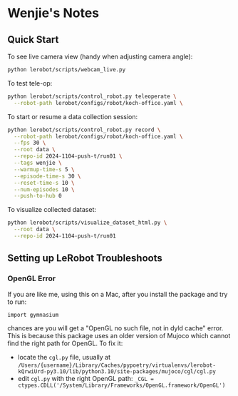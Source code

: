 # Wenjie's Notes

## Quick Start

To see live camera view (handy when adjusting camera angle):

```sh
python lerobot/scripts/webcam_live.py
```

To test tele-op:

```sh
python lerobot/scripts/control_robot.py teleoperate \
  --robot-path lerobot/configs/robot/koch-office.yaml \
```

To start or resume a data collection session:

```sh
python lerobot/scripts/control_robot.py record \
  --robot-path lerobot/configs/robot/koch-office.yaml \
  --fps 30 \
  --root data \
  --repo-id 2024-1104-push-t/run01 \
  --tags wenjie \
  --warmup-time-s 5 \
  --episode-time-s 30 \
  --reset-time-s 10 \
  --num-episodes 10 \
  --push-to-hub 0
```

To visualize collected dataset:

```sh
python lerobot/scripts/visualize_dataset_html.py \
  --root data \
  --repo-id 2024-1104-push-t/run01
```

## Setting up LeRobot Troubleshoots

### OpenGL Error

If you are like me, using this on a Mac, after you install the package and try to run:

```
import gymnasium
```

chances are you will get a "OpenGL no such file, not in dyld cache" error. This is because this package uses an older version of Mujoco which cannot find the right path for OpenGL. To fix it:

- locate the `cgl.py` file, usually at `/Users/{username}/Library/Caches/pypoetry/virtualenvs/lerobot-kQrwiUrd-py3.10/lib/python3.10/site-packages/mujoco/cgl/cgl.py`
- edit `cgl.py` with the right OpenGL path: `_CGL = ctypes.CDLL('/System/Library/Frameworks/OpenGL.framework/OpenGL')`

